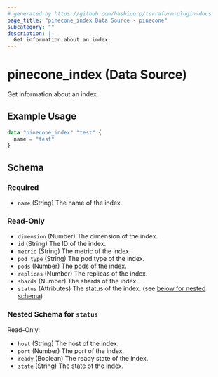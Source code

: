 ```yaml
---
# generated by https://github.com/hashicorp/terraform-plugin-docs
page_title: "pinecone_index Data Source - pinecone"
subcategory: ""
description: |-
  Get information about an index.
---
```


# pinecone_index (Data Source)

Get information about an index.

## Example Usage

```terraform
data "pinecone_index" "test" {
  name = "test"
}
```

<!-- schema generated by tfplugindocs -->
## Schema

### Required

- `name` (String) The name of the index.

### Read-Only

- `dimension` (Number) The dimension of the index.
- `id` (String) The ID of the index.
- `metric` (String) The metric of the index.
- `pod_type` (String) The pod type of the index.
- `pods` (Number) The pods of the index.
- `replicas` (Number) The replicas of the index.
- `shards` (Number) The shards of the index.
- `status` (Attributes) The status of the index. (see [below for nested schema](#nestedatt--status))

<a id="nestedatt--status"></a>
### Nested Schema for `status`

Read-Only:

- `host` (String) The host of the index.
- `port` (Number) The port of the index.
- `ready` (Boolean) The ready state of the index.
- `state` (String) The state of the index.
